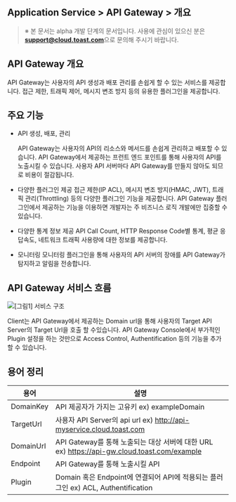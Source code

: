 ## Application Service > API Gateway > 개요

> ※ 본 문서는 alpha 개발 단계의 문서입니다.
> 사용에 관심이 있으신 분은 **support@cloud.toast.com**으로 문의해 주시기 바랍니다.



## API Gateway 개요 

API Gateway는 사용자의 API 생성과 배포 관리를  손쉽게 할 수 있는 서비스를 제공합니다. 
접근 제한, 트래픽 제어, 메시지 변조 방지 등의 유용한 플러그인을 제공합니다. 


## 주요 기능 

- API 생성, 배포, 관리 

  API Gateway는 사용자의 API의 리소스와 메서드를 손쉽게 관리하고 배포할 수 있습니다.
  API Gateway에서 제공하는 프런트 엔드 포인트를 통해 사용자의 API를 노출시킬 수 있습니다. 
  사용자 API 서버마다 API Gateway를 만들지 않아도 되므로 비용이 절감됩니다.

- 다양한 플러그인 제공 
  접근 제한(IP ACL), 메시지 변조 방지(HMAC, JWT), 트래픽 관리(Throttling) 등의 다양한 플러그인 기능을 제공합니다.
  API Gateway 플러그인에서 제공하는 기능을 이용하면 개발자는 주 비즈니스 로직 개발에만 집중할 수 있습니다. 

- 다양한 통계 정보 제공 
  API Call Count, HTTP Response Code별 통계, 평균 응답속도, 네트워크 트래픽 사용량에 대한 정보를 제공합니다.

- 모니터링 
  모니터링 플러그인을 통해 사용자의 API 서버의 장애를  API Gateway가 탐지하고 알림을 전송합니다. 

## API Gateway 서비스 흐름 

![[그림1] 서비스 구조](http://static.toastoven.net/prod_apigateway/overview/service_flow.png)

Client는 API Gateway에서 제공하는 Domain url을 통해 사용자의 Target API Server의 Target Url을 호출 할 수있습니다.
API Gateway Console에서 부가적인 Plugin 설정을 하는 것만으로 Access Control, Authentification 등의 기능을 추가 할 수 있습니다. 

## 용어 정리 

| 용어        | 설명                                       |
| --------- | ---------------------------------------- |
| DomainKey | API 제공자가 가지는 고유키 ex) exampleDomain       |
| TargetUrl | 사용자 API Server의 api url  ex) http://api-myservice.cloud.toast.com |
| DomainUrl | API Gateway를 통해 노출되는 대상 서버에 대한 URL ex) https://api-gw.cloud.toast.com/example |
| Endpoint  | API Gateway를 통해 노출시킬 API                 |
| Plugin    | Domain 혹은 Endpoint에 연결되어 API에 적용되는 플러그인 ex) ACL, Authentification |
